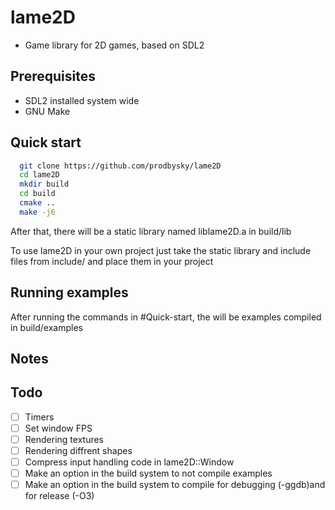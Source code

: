 # lame2D
 - Game library for 2D games, based on SDL2

## Prerequisites
 - SDL2 installed system wide
 - GNU Make

## Quick start
```bash
  git clone https://github.com/prodbysky/lame2D
  cd lame2D
  mkdir build
  cd build
  cmake ..
  make -j6
```
After that, there will be a static library named liblame2D.a in build/lib

To use lame2D in your own project just take the static library and include files from include/
and place them in your project

## Running examples
After running the commands in #Quick-start, the will be examples compiled in build/examples

## Notes

## Todo
- [ ] Timers
- [ ] Set window FPS
- [ ] Rendering textures
- [ ] Rendering diffrent shapes
- [ ] Compress input handling code in lame2D::Window
- [ ] Make an option in the build system to not compile examples
- [ ] Make an option in the build system to compile for debugging (-ggdb)and for release (-O3)

